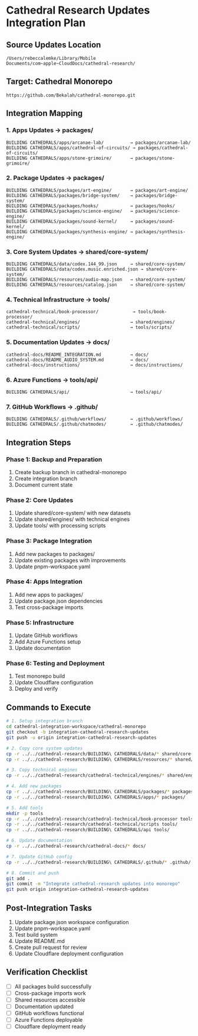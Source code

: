 # Cathedral Research Updates Integration Plan

## Source Updates Location
`/Users/rebeccalemke/Library/Mobile Documents/com~apple~CloudDocs/cathedral-research/`

## Target: Cathedral Monorepo
`https://github.com/Bekalah/cathedral-monorepo.git`

## Integration Mapping

### 1. Apps Updates → packages/
```
BUILDING CATHEDRALS/apps/arcanae-lab/          → packages/arcanae-lab/
BUILDING CATHEDRALS/apps/cathedral-of-circuits/ → packages/cathedral-of-circuits/
BUILDING CATHEDRALS/apps/stone-grimoire/       → packages/stone-grimoire/
```

### 2. Package Updates → packages/
```
BUILDING CATHEDRALS/packages/art-engine/       → packages/art-engine/
BUILDING CATHEDRALS/packages/bridge-system/    → packages/bridge-system/
BUILDING CATHEDRALS/packages/hooks/            → packages/hooks/
BUILDING CATHEDRALS/packages/science-engine/   → packages/science-engine/
BUILDING CATHEDRALS/packages/sound-kernel/     → packages/sound-kernel/
BUILDING CATHEDRALS/packages/synthesis-engine/ → packages/synthesis-engine/
```

### 3. Core System Updates → shared/core-system/
```
BUILDING CATHEDRALS/data/codex.144_99.json     → shared/core-system/
BUILDING CATHEDRALS/data/codex.music.enriched.json → shared/core-system/
BUILDING CATHEDRALS/resources/audio-map.json   → shared/core-system/
BUILDING CATHEDRALS/resources/catalog.json     → shared/core-system/
```

### 4. Technical Infrastructure → tools/
```
cathedral-technical/book-processor/             → tools/book-processor/
cathedral-technical/engines/                   → shared/engines/
cathedral-technical/scripts/                   → tools/scripts/
```

### 5. Documentation Updates → docs/
```
cathedral-docs/README_INTEGRATION.md           → docs/
cathedral-docs/README_AUDIO_SYSTEM.md          → docs/
cathedral-docs/instructions/                   → docs/instructions/
```

### 6. Azure Functions → tools/api/
```
BUILDING CATHEDRALS/api/                       → tools/api/
```

### 7. GitHub Workflows → .github/
```
BUILDING CATHEDRALS/.github/workflows/         → .github/workflows/
BUILDING CATHEDRALS/.github/chatmodes/         → .github/chatmodes/
```

## Integration Steps

### Phase 1: Backup and Preparation
1. Create backup branch in cathedral-monorepo
2. Create integration branch
3. Document current state

### Phase 2: Core Updates
1. Update shared/core-system/ with new datasets
2. Update shared/engines/ with technical engines
3. Update tools/ with processing scripts

### Phase 3: Package Integration
1. Add new packages to packages/
2. Update existing packages with improvements
3. Update pnpm-workspace.yaml

### Phase 4: Apps Integration
1. Add new apps to packages/
2. Update package.json dependencies
3. Test cross-package imports

### Phase 5: Infrastructure
1. Update GitHub workflows
2. Add Azure Functions setup
3. Update documentation

### Phase 6: Testing and Deployment
1. Test monorepo build
2. Update Cloudflare configuration
3. Deploy and verify

## Commands to Execute

```bash
# 1. Setup integration branch
cd cathedral-integration-workspace/cathedral-monorepo
git checkout -b integration-cathedral-research-updates
git push -u origin integration-cathedral-research-updates

# 2. Copy core system updates
cp -r ../../cathedral-research/BUILDING\ CATHEDRALS/data/* shared/core-system/
cp -r ../../cathedral-research/BUILDING\ CATHEDRALS/resources/* shared/core-system/

# 3. Copy technical engines
cp -r ../../cathedral-research/cathedral-technical/engines/* shared/engines/

# 4. Add new packages
cp -r ../../cathedral-research/BUILDING\ CATHEDRALS/packages/* packages/
cp -r ../../cathedral-research/BUILDING\ CATHEDRALS/apps/* packages/

# 5. Add tools
mkdir -p tools
cp -r ../../cathedral-research/cathedral-technical/book-processor tools/
cp -r ../../cathedral-research/cathedral-technical/scripts tools/
cp -r ../../cathedral-research/BUILDING\ CATHEDRALS/api tools/

# 6. Update documentation
cp -r ../../cathedral-research/cathedral-docs/* docs/

# 7. Update GitHub config
cp -r ../../cathedral-research/BUILDING\ CATHEDRALS/.github/* .github/

# 8. Commit and push
git add .
git commit -m "Integrate cathedral-research updates into monorepo"
git push origin integration-cathedral-research-updates
```

## Post-Integration Tasks

1. Update package.json workspace configuration
2. Update pnpm-workspace.yaml
3. Test build system
4. Update README.md
5. Create pull request for review
6. Update Cloudflare deployment configuration

## Verification Checklist

- [ ] All packages build successfully
- [ ] Cross-package imports work
- [ ] Shared resources accessible
- [ ] Documentation updated
- [ ] GitHub workflows functional
- [ ] Azure Functions deployable
- [ ] Cloudflare deployment ready